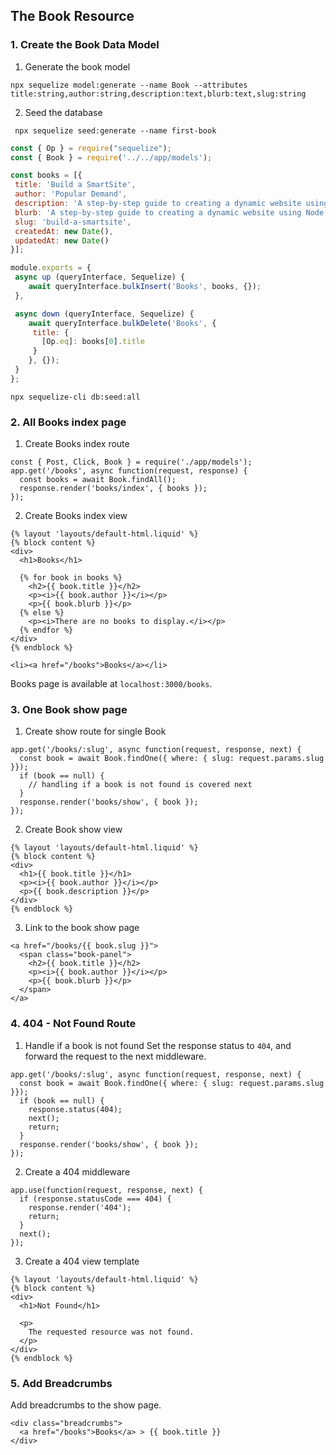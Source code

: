 ## The Book Resource

### 1. Create the Book Data Model
1. Generate the book model
```
npx sequelize model:generate --name Book --attributes title:string,author:string,description:text,blurb:text,slug:string
```

2. Seed the database
```
 npx sequelize seed:generate --name first-book
 ```

 ```javascript
const { Op } = require("sequelize");
const { Book } = require('../../app/models');

const books = [{
  title: 'Build a SmartSite',
  author: 'Popular Demand',
  description: 'A step-by-step guide to creating a dynamic website using Node.js.',
  blurb: 'A step-by-step guide to creating a dynamic website using Node.js.',
  slug: 'build-a-smartsite',
  createdAt: new Date(),
  updatedAt: new Date()
}];

module.exports = {
  async up (queryInterface, Sequelize) {
     await queryInterface.bulkInsert('Books', books, {});
  },

  async down (queryInterface, Sequelize) {
     await queryInterface.bulkDelete('Books', {
      title: {
        [Op.eq]: books[0].title
      }
     }, {});
  }
};
 ```

 ```
npx sequelize-cli db:seed:all
 ```

### 2. All Books index page

1. Create Books index route
```
const { Post, Click, Book } = require('./app/models');
app.get('/books', async function(request, response) {
  const books = await Book.findAll();
  response.render('books/index', { books });
});
```

2. Create Books index view
```
{% layout 'layouts/default-html.liquid' %}
{% block content %}
<div>
  <h1>Books</h1>

  {% for book in books %}
    <h2>{{ book.title }}</h2>
    <p><i>{{ book.author }}</i></p>
    <p>{{ book.blurb }}</p>
  {% else %}
    <p><i>There are no books to display.</i></p>
  {% endfor %}
</div>
{% endblock %}
```

```
<li><a href="/books">Books</a></li>
```

Books page is available at `localhost:3000/books`.

### 3. One Book show page

1. Create show route for single Book
```
app.get('/books/:slug', async function(request, response, next) {
  const book = await Book.findOne({ where: { slug: request.params.slug }});
  if (book == null) {
    // handling if a book is not found is covered next
  }
  response.render('books/show', { book });
});
```

2. Create Book show view
```
{% layout 'layouts/default-html.liquid' %}
{% block content %}
<div>
  <h1>{{ book.title }}</h1>
  <p><i>{{ book.author }}</i></p>
  <p>{{ book.description }}</p>
</div>
{% endblock %}
```

3. Link to the book show page
```
<a href="/books/{{ book.slug }}">
  <span class="book-panel">
    <h2>{{ book.title }}</h2>
    <p><i>{{ book.author }}</i></p>
    <p>{{ book.blurb }}</p>
  </span>
</a>
```

### 4. 404 - Not Found Route
1. Handle if a book is not found
Set the response status to `404`, and forward the request to the next middleware.
```
app.get('/books/:slug', async function(request, response, next) {
  const book = await Book.findOne({ where: { slug: request.params.slug }});
  if (book == null) {
    response.status(404);
    next();
    return;
  }
  response.render('books/show', { book });
});
```

2. Create a 404 middleware
```
app.use(function(request, response, next) {
  if (response.statusCode === 404) {
    response.render('404');
    return;
  }
  next();
});
```

3. Create a 404 view template
```
{% layout 'layouts/default-html.liquid' %}
{% block content %}
<div>
  <h1>Not Found</h1>

  <p>
    The requested resource was not found.
  </p>
</div>
{% endblock %}
```

### 5. Add Breadcrumbs
Add breadcrumbs to the show page.
```
<div class="breadcrumbs">
  <a href="/books">Books</a> > {{ book.title }}
</div>
```